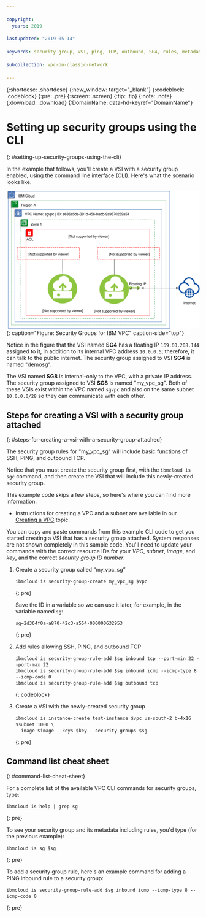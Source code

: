 ```yaml
---

copyright:
  years: 2019

lastupdated: "2019-05-14"

keywords: security group, VSI, ping, TCP, outbound, SG4, rules, metadata, setting up

subcollection: vpc-on-classic-network

---
```


{:shortdesc: .shortdesc}
{:new_window: target="_blank"}
{:codeblock: .codeblock}
{:pre: .pre}
{:screen: .screen}
{:tip: .tip}
{:note: .note}
{:download: .download}
{:DomainName: data-hd-keyref="DomainName"}

# Setting up security groups using the CLI
{: #setting-up-security-groups-using-the-cli}

In the example that follows, you'll create a VSI with a security group enabled, using the command line interface (CLI). Here's what the scenario looks like.

![Security Groups for IBM VPC](images/security-groups-schematic.svg "Security Groups for IBM VPC"){: caption="Figure: Security Groups for IBM VPC" caption-side="top"}

Notice in the figure that the VSI named **SG4** has a floating IP `169.60.208.144` assigned to it, in addition to its internal VPC address `10.0.0.5`; therefore, it can talk to the public internet. The security group assigned to VSI **SG4** is named "demosg".

The VSI named **SG8** is internal-only to the VPC, with a private IP address. The security group assigned to VSI **SG8** is named "my_vpc_sg". Both of these VSIs exist within the VPC named `sgvpc` and also on the same subnet `10.0.0.0/28` so they can communicate with each other.

## Steps for creating a VSI with a security group attached
{: #steps-for-creating-a-vsi-with-a-security-group-attached}

The security group rules for "my_vpc_sg" will include basic functions of SSH, PING, and outbound TCP.

Notice that you must create the security group first, with the `ibmcloud is sgc` command, and then create the VSI that will include this newly-created security group.

This example code skips a few steps, so here's where you can find more information:

 * Instructions for creating a VPC and a subnet are available in our [Creating a VPC](/docs/vpc-on-classic?topic=vpc-on-classic-creating-a-vpc-using-the-ibm-cloud-cli) topic.

You can copy and paste commands from this example CLI code to get you started creating a VSI that has a security group attached. System responses are not shown completely in this sample code. You'll need to update your commands with the correct resource IDs for your _VPC_, _subnet_, _image_, and _key_, and the correct _security group ID number_.

1. Create a security group called “my_vpc_sg”

   ```
   ibmcloud is security-group-create my_vpc_sg $vpc
   ```
   {: pre}

   Save the ID in a variable so we can use it later, for example, in the variable named `sg`:

   ```
   sg=2d364f0a-a870-42c3-a554-000000632953
   ```
   {: pre}

2. Add rules allowing SSH, PING, and outbound TCP

   ```
   ibmcloud is security-group-rule-add $sg inbound tcp --port-min 22 --port-max 22
   ibmcloud is security-group-rule-add $sg inbound icmp --icmp-type 8 --icmp-code 0
   ibmcloud is security-group-rule-add $sg outbound tcp
   ```
   {: codeblock}

3. Create a VSI with the newly-created security group

   ```
   ibmcloud is instance-create test-instance $vpc us-south-2 b-4x16 $subnet 1000 \
   --image $image --keys $key --security-groups $sg
   ```
   {: pre}

## Command list cheat sheet
{: #command-list-cheat-sheet}

For a complete list of the available VPC CLI commands for security groups, type:

```
ibmcloud is help | grep sg
```
{: pre}

To see your security group and its metadata including rules, you'd type (for the previous example):

```
ibmcloud is sg $sg
```
{: pre}

To add a security group rule, here's an example command for adding a PING inbound rule to a security group:

```
ibmcloud is security-group-rule-add $sg inbound icmp --icmp-type 8 --icmp-code 0

```
{: pre}
